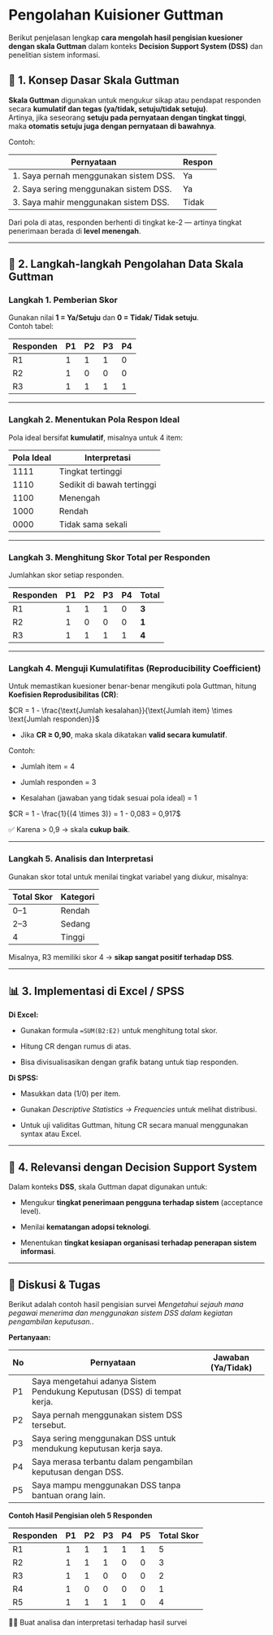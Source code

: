 
# Pengolahan Kuisioner Guttman

Berikut penjelasan lengkap **cara mengolah hasil pengisian kuesioner dengan skala Guttman** dalam konteks **Decision Support System (DSS)** dan penelitian sistem informasi.

## 🎯 1. Konsep Dasar Skala Guttman

**Skala Guttman** digunakan untuk mengukur sikap atau pendapat responden secara **kumulatif dan tegas (ya/tidak, setuju/tidak setuju)**.  
Artinya, jika seseorang **setuju pada pernyataan dengan tingkat tinggi**, maka **otomatis setuju juga dengan pernyataan di bawahnya**.

Contoh:

|Pernyataan|Respon|
|---|---|
|1. Saya pernah menggunakan sistem DSS.|Ya|
|2. Saya sering menggunakan sistem DSS.|Ya|
|3. Saya mahir menggunakan sistem DSS.|Tidak|

Dari pola di atas, responden berhenti di tingkat ke-2 — artinya tingkat penerimaan berada di **level menengah**.

---

## 🧾 2. Langkah-langkah Pengolahan Data Skala Guttman

### **Langkah 1. Pemberian Skor**

Gunakan nilai **1 = Ya/Setuju** dan **0 = Tidak/ Tidak setuju**.  
Contoh tabel:

|Responden|P1|P2|P3|P4|
|---|---|---|---|---|
|R1|1|1|1|0|
|R2|1|0|0|0|
|R3|1|1|1|1|

---

### **Langkah 2. Menentukan Pola Respon Ideal**

Pola ideal bersifat **kumulatif**, misalnya untuk 4 item:

|Pola Ideal|Interpretasi|
|---|---|
|1111|Tingkat tertinggi|
|1110|Sedikit di bawah tertinggi|
|1100|Menengah|
|1000|Rendah|
|0000|Tidak sama sekali|

---

### **Langkah 3. Menghitung Skor Total per Responden**

Jumlahkan skor setiap responden.

|Responden|P1|P2|P3|P4|Total|
|---|---|---|---|---|---|
|R1|1|1|1|0|**3**|
|R2|1|0|0|0|**1**|
|R3|1|1|1|1|**4**|

---

### **Langkah 4. Menguji Kumulatifitas (Reproducibility Coefficient)**

Untuk memastikan kuesioner benar-benar mengikuti pola Guttman, hitung **Koefisien Reprodusibilitas (CR)**:

$CR = 1 - \frac{\text{Jumlah kesalahan}}{\text{Jumlah item} \times \text{Jumlah responden}}$

- Jika **CR ≥ 0,90**, maka skala dikatakan **valid secara kumulatif**.
    

Contoh:

- Jumlah item = 4
    
- Jumlah responden = 3
    
- Kesalahan (jawaban yang tidak sesuai pola ideal) = 1
    

$CR = 1 - \frac{1}{(4 \times 3)} = 1 - 0,083 = 0,917$

✅ Karena > 0,9 → skala **cukup baik**.

---

### **Langkah 5. Analisis dan Interpretasi**

Gunakan skor total untuk menilai tingkat variabel yang diukur, misalnya:

|Total Skor|Kategori|
|---|---|
|0–1|Rendah|
|2–3|Sedang|
|4|Tinggi|

Misalnya, R3 memiliki skor 4 → **sikap sangat positif terhadap DSS**.

---

## 📊 3. Implementasi di Excel / SPSS

**Di Excel:**

- Gunakan formula `=SUM(B2:E2)` untuk menghitung total skor.
    
- Hitung CR dengan rumus di atas.
    
- Bisa divisualisasikan dengan grafik batang untuk tiap responden.
    

**Di SPSS:**

- Masukkan data (1/0) per item.
    
- Gunakan _Descriptive Statistics → Frequencies_ untuk melihat distribusi.
    
- Untuk uji validitas Guttman, hitung CR secara manual menggunakan syntax atau Excel.
    

---

## 🧠 4. Relevansi dengan Decision Support System

Dalam konteks **DSS**, skala Guttman dapat digunakan untuk:

- Mengukur **tingkat penerimaan pengguna terhadap sistem** (acceptance level).
    
- Menilai **kematangan adopsi teknologi**.
    
- Menentukan **tingkat kesiapan organisasi terhadap penerapan sistem informasi**.
    
---

## 💼 Diskusi & Tugas

Berikut adalah contoh hasil pengisian survei _Mengetahui sejauh mana pegawai menerima dan menggunakan sistem DSS dalam kegiatan pengambilan keputusan._. 

**Pertanyaan:**

|No|Pernyataan|Jawaban (Ya/Tidak)|
|---|---|---|
|P1|Saya mengetahui adanya Sistem Pendukung Keputusan (DSS) di tempat kerja.||
|P2|Saya pernah menggunakan sistem DSS tersebut.||
|P3|Saya sering menggunakan DSS untuk mendukung keputusan kerja saya.||
|P4|Saya merasa terbantu dalam pengambilan keputusan dengan DSS.||
|P5|Saya mampu menggunakan DSS tanpa bantuan orang lain.||

**Contoh Hasil Pengisian oleh 5 Responden**

|Responden|P1|P2|P3|P4|P5|Total Skor|
|---|---|---|---|---|---|---|
|R1|1|1|1|1|1|5|
|R2|1|1|1|0|0|3|
|R3|1|1|0|0|0|2|
|R4|1|0|0|0|0|1|
|R5|1|1|1|1|0|4|

🙋‍♂️ Buat analisa dan interpretasi terhadap hasil survei